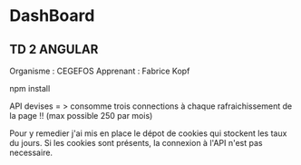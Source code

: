 # DashBoard
## TD 2 ANGULAR 
Organisme : CEGEFOS
Apprenant : Fabrice Kopf

npm install

API devises = > consomme trois connections à chaque rafraichissement de la page !! (max possible 250 par mois)

Pour y remedier j'ai mis en place le dépot de cookies qui stockent les taux du jours.
Si les cookies sont présents, la connexion à l'API n'est pas necessaire.
